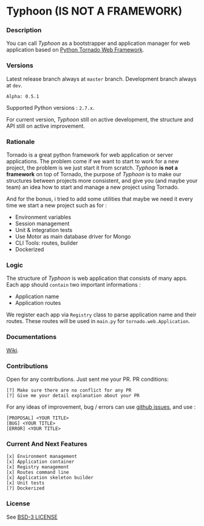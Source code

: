 # Typhoon (IS NOT A FRAMEWORK)

### Description

You can call _Typhoon_ as a bootstrapper and application manager for web application based on [Python Tornado Web Framework](http://www.tornadoweb.org).

### Versions

Latest release branch always at `master` branch.  Development branch always at `dev`.

```
Alpha: 0.5.1
```
Supported Python versions : `2.7.x`.

For current version, _Typhoon_ still on active development, the structure and API still on active
improvement.

### Rationale

Tornado is a great python framework for web application or server applications.  The problem come if we want to start to work for a new project, the problem is we just start it from scratch.  _Typhoon_ **is not a framework** on top of Tornado, the purpose of _Typhoon_ is to make our structures between projects more consistent, and give you (and maybe your team) an idea how to start and manage a new project using Tornado.

And for the bonus, i tried to add some utilities that maybe we need it every time we start a new project such as for :


- Environment variables
- Session management
- Unit & integration tests
- Use Motor as main database driver for Mongo
- CLI Tools: routes, builder
- Dockerized

### Logic

The structure of _Typhoon_ is web application that consists of many apps.  Each app should `contain` two important informations :

- Application name
- Application routes

We register each app via `Registry` class to parse application name and their routes.  These routes will be used in `main.py` for `tornado.web.Application`.

### Documentations

[Wiki](https://github.com/hiraq/typhoon/wiki).

### Contributions

Open for any contributions.  Just sent me your PR.  PR conditions:

```
[?] Make sure there are no conflict for any PR
[?] Give me your detail explanation about your PR
```

For any ideas of improvement, bug / errors can use [github issues](https://github.com/hiraq/typhoon/issues), and use :

```
[PROPOSAL] <YOUR TITLE>
[BUG] <YOUR TITLE>
[ERROR] <YOUR TITLE>
```

### Current And Next Features

```
[x] Environment management
[x] Application container
[x] Registry management
[x] Routes command line
[x] Application skeleton builder
[x] Unit tests
[?] Dockerized
```

### License

See [BSD-3 LICENSE](https://github.com/hiraq/typhoon/blob/master/LICENSE)

